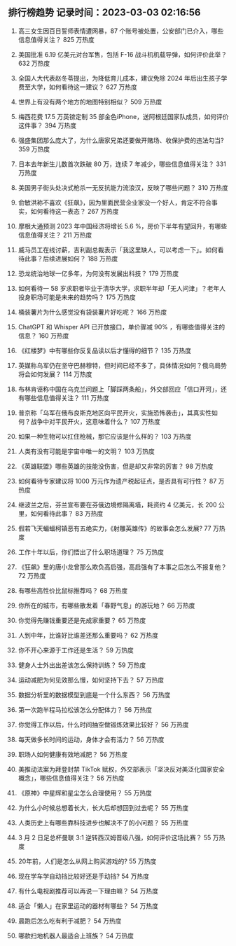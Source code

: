 
## 排行榜趋势 记录时间：2023-03-03 02:16:56
  
  1. 高三女生因百日誓师表情遭网暴，87 个账号被处置，公安部门已介入，哪些信息值得关注？ 825 万热度
    
  2. 美国批准 6.19 亿美元对台军售，包括 F-16 战斗机机载导弹，如何评价此举？ 632 万热度
    
  3. 全国人大代表赵冬苓提出，为降低育儿成本，建议免除 2024 年后出生孩子学费至大学，如何看待这一建议？ 627 万热度
    
  4. 世界上有没有两个地方的地图特别相似？ 509 万热度
    
  5. 梅西花费 17.5 万英镑定制 35 部金色iPhone，送阿根廷国家队成员，如何评价这件事？ 394 万热度
    
  6. 强盛集团那么庞大了，为什么唐家兄弟还要做开赌场、收保护费的违法勾当? 359 万热度
    
  7. 日本去年新生儿数首次跌破 80 万，连续 7 年减少，哪些信息值得关注？ 331 万热度
    
  8. 美国男子街头处决式枪杀一无反抗能力流浪汉，反映了哪些问题？ 310 万热度
    
  9. 俞敏洪称不喜欢《狂飙》，因为里面民营企业家没一个好人，肯定不符合事实，如何看待这一表态？ 267 万热度
    
  10. 摩根大通预测 2023 年中国经济将增长 5.6 %，房价下半年有望回升，有哪些信息值得关注？ 211 万热度
    
  11. 威马员工在线讨薪，吉利副总裁表示「我这里缺人，可以考虑一下」。如何看待此事？后续进展如何？ 188 万热度
    
  12. 恐龙统治地球一亿多年，为何没有发展出科技？ 179 万热度
    
  13. 如何看待一 58 岁求职者毕业于清华大学，求职半年却「无人问津」？老年人投身职场可能是未来的趋势吗？ 175 万热度
    
  14. 桶装薯片为什么感觉没有袋装薯片好吃呢？ 166 万热度
    
  15. ChatGPT 和 Whisper API 已开放接口，单价骤减 90% ，有哪些值得关注的信息？ 160 万热度
    
  16. 《红楼梦》中有哪些你反复品读以后才懂得的细节？ 135 万热度
    
  17. 英媒称乌军仍在坚守巴赫穆特，但时间已经不多了，具体情况如何？俄乌局势将会如何发展？ 114 万热度
    
  18. 布林肯诬称中国在乌克兰问题上「脚踩两条船」，外交部回应「信口开河」，还有哪些信息值得关注？ 111 万热度
    
  19. 普京称「乌军在俄布良斯克地区向平民开火，实施恐怖袭击」，其真实性如何？战争中对平民开火，这意味着什么？ 107 万热度
    
  20. 如果一种生物可以扛住枪械，那它应该是什么样的？ 103 万热度
    
  21. 人类有没有可能是宇宙中唯一的文明？ 103 万热度
    
  22. 《英雄联盟》哪些英雄的技能没伤害，但是却又非常的厉害？ 98 万热度
    
  23. 如何看待专家建议将 1000 万元作为遗产税起征点，是否具有可行性？ 87 万热度
    
  24. 继波兰之后，芬兰宣布要在芬俄边境修隔离墙，耗资约 4 亿美元，长 200 公里，如何看待此事？ 83 万热度
    
  25. 假若飞天蝙蝠柯镇恶有五绝实力，《射雕英雄传》的故事会怎么发展? 77 万热度
    
  26. 工作十年以后，你们悟出了什么职场道理？ 75 万热度
    
  27. 《狂飙》里的唐小龙曾那么欺负高启强，高启强有了本事之后怎么不报复他？ 72 万热度
    
  28. 有哪些高性价比鼠标推荐吗？ 68 万热度
    
  29. 你所在的城市，有哪些散发着「春野气息」的游玩地？ 66 万热度
    
  30. 你觉得先赚钱重要还是先成家重要？ 65 万热度
    
  31. 人到中年，比谁好比谁差还那么重要吗？ 62 万热度
    
  32. 你不开心来源于工作还是生活？ 59 万热度
    
  33. 健身人士外出出差该怎么保持训练？ 59 万热度
    
  34. 运动减肥为何见效那么慢，如何坚持下去？ 57 万热度
    
  35. 数据分析里的数据模型到底是一个什么东西？ 56 万热度
    
  36. 第一次跑半程马拉松该怎么分配体力？ 56 万热度
    
  37. 你觉得工作以后，什么时间抽空做锻炼效果比较好？ 56 万热度
    
  38. 每天做多长时间的运动，身体才会有活力？ 56 万热度
    
  39. 职场人如何健康有效地减肥？ 56 万热度
    
  40. 美推动法案为拜登封禁 TikTok 赋权，外交部表示「坚决反对美泛化国家安全概念」，哪些信息值得关注？ 56 万热度
    
  41. 《原神》中星辉和星尘怎么合理使用？ 55 万热度
    
  42. 为什么小时候总想着长大，长大后却想回到过去呢？ 55 万热度
    
  43. 人类历史上有哪些靠科技进步也解决不了的小问题？ 55 万热度
    
  44. 3 月 2 日足总杯曼联 3:1 逆转西汉姆晋级八强，如何评价这场比赛？ 55 万热度
    
  45. 20年前，人们是怎么从网上购买游戏的? 55 万热度
    
  46. 现在学车学自动挡比较好还是手动挡? 54 万热度
    
  47. 有什么电视剧推荐可以再说一下理由嘛？ 54 万热度
    
  48. 适合「懒人」在家里运动的器材有哪些？ 54 万热度
    
  49. 晨跑后怎么吃有利于减肥？ 54 万热度
    
  50. 哪款扫地机器人最适合上班族？ 54 万热度
    